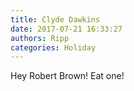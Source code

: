 ```yaml
---
title: Clyde Dawkins
date: 2017-07-21 16:33:27
authors: Ripp
categories: Holiday
---
```


 Hey Robert Brown! Eat one!